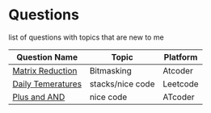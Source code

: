 # **Questions**
 list of questions with topics that are new to me

| Question Name | Topic | Platform |
| ----------- | ----------- | ----------- |
| [Matrix Reduction](https://atcoder.jp/contests/abc264/tasks/abc264_c) | Bitmasking | Atcoder |
| [Daily Temeratures](https://leetcode.com/problems/daily-temperatures/) | stacks/nice code | Leetcode |
| [Plus and AND](https://atcoder.jp/contests/arc146/tasks/arc146_b) | nice code | ATcoder |